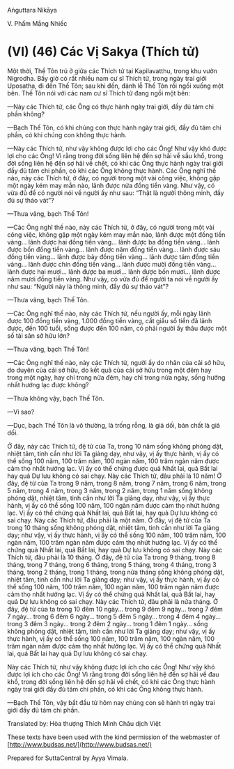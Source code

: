 Aṅguttara Nikāya

V. Phẩm Mắng Nhiếc

# (VI) (46) Các Vị Sakya (Thích tử)

Một thời, Thế Tôn trú ở giữa các Thích tử tại Kapilavatthu, trong khu vườn Nigrodha. Bấy giờ có rất nhiều nam cư sĩ Thích tử, trong ngày trai giới Uposatha, đi đến Thế Tôn; sau khi đến, đảnh lễ Thế Tôn rồi ngồi xuống một bên. Thế Tôn nói với các nam cư sĩ Thích tử đang ngồi một bên:

—Này các Thích tử, các Ông có thực hành ngày trai giới, đầy đủ tám chi phần không?

—Bạch Thế Tôn, có khi chúng con thực hành ngày trai giới, đầy đủ tám chi phần, có khi chúng con không thực hành.

—Này các Thích tử, như vậy không được lợi cho các Ông! Như vậy khó được lợi cho các Ông! Vì rằng trong đời sống liên hệ đến sợ hãi về sầu khổ, trong đời sống liên hệ đến sợ hãi về chết, có khi các Ông thực hành ngày trai giới đầy đủ tám chi phần, có khi các Ông không thực hành. Các Ông nghĩ thế nào, này các Thích tử, ở đây, có người trong một vài công việc, không gặp một ngày kém may mắn nào, lãnh được nửa đồng tiền vàng. Như vậy, có vừa đủ để có người nói về người ấy như sau: “Thật là người thông minh, đầy đủ sự tháo vát”?

—Thưa vâng, bạch Thế Tôn!

—Các Ông nghĩ thế nào, này các Thích tử, ở đây, có người trong một vài công việc, không gặp một ngày kém may mắn nào, lãnh được một đồng tiền vàng... lãnh được hai đồng tiền vàng... lãnh được ba đồng tiền vàng... lãnh được bốn đồng tiền vàng... lãnh được năm đồng tiền vàng... lãnh được sáu đồng tiền vàng... lãnh được bảy đồng tiền vàng... lãnh được tám đồng tiền vàng... lãnh được chín đồng tiền vàng... lãnh được mười đồng tiền vàng... lãnh được hai mươi... lãnh được ba mươi... lãnh được bốn mươi... lãnh được năm mươi đồng tiền vàng. Như vậy, có vừa đủ để người ta nói về người ấy như sau: “Người này là thông minh, đầy đủ sự tháo vát”?

—Thưa vâng, bạch Thế Tôn.

—Các Ông nghĩ thế nào, này các Thích tử, nếu người ấy, mỗi ngày lãnh được 100 đồng tiền vàng, 1.000 đồng tiền vàng, cất giấu số tiền đã lãnh được, đến 100 tuổi, sống được đến 100 năm, có phải người ấy thâu được một số tài sản sở hữu lớn?

—Thưa vâng, bạch Thế Tôn!

—Các Ông nghĩ thế nào, này các Thích tử, người ấy do nhân của cải sở hữu, do duyên của cải sở hữu, do kết quả của cải sở hữu trong một đêm hay trong một ngày, hay chỉ trong nửa đêm, hay chỉ trong nửa ngày, sống hưởng nhất hướng lạc được không?

—Thưa không vậy, bạch Thế Tôn.

—Vì sao?

—Dục, bạch Thế Tôn là vô thường, là trống rỗng, là giả dối, bản chất là giả dối.

Ở đây, này các Thích tử, đệ tử của Ta, trong 10 năm sống không phóng dật, nhiệt tâm, tinh cần như lời Ta giảng dạy, như vậy, vị ấy thực hành, vị ấy có thể sống 100 năm, 100 trăm năm, 100 ngàn năm, 100 trăm ngàn năm được cảm thọ nhất hướng lạc. Vị ấy có thể chứng được quả Nhất lai, quả Bất lai hay quả Dự lưu không có sai chạy. Này các Thích tử, đâu phải là 10 năm! Ở đây, đệ tử của Ta trong 9 năm, trong 8 năm, trong 7 năm, trong 6 năm, trong 5 năm, trong 4 năm, trong 3 năm, trong 2 năm, trong 1 năm sống không phóng dật, nhiệt tâm, tinh cần như lời Ta giảng dạy, như vậy, vị ấy thực hành, vị ấy có thể sống 100 năm, 100 ngàn năm được cảm thọ nhứt hướng lạc. Vị ấy có thể chứng quả Nhất lai, quả Bất lai, hay quả Dự lưu không có sai chạy. Này các Thích tử, đâu phải là một năm. Ở đây, vị đệ tử của Ta trong 10 tháng sống không phóng dật, nhiệt tâm, tinh cần như lời Ta giảng dạy; như vậy, vị ấy thực hành, vị ấy có thể sống 100 năm, 100 trăm năm, 100 ngàn năm, 100 trăm ngàn năm được cảm thọ nhứt hướng lạc. Vị ấy có thể chứng quả Nhất lai, quả Bất lai, hay quả Dự lưu không có sai chạy. Này các Thích tử, đâu phải là 10 tháng. Ở đây, đệ tử của Ta trong 9 tháng, trong 8 tháng, trong 7 tháng, trong 6 tháng, trong 5 tháng, trong 4 tháng, trong 3 tháng, trong 2 tháng, trong 1 tháng, trong nửa tháng sống không phóng dật, nhiệt tâm, tinh cần như lời Ta giảng dạy; như vậy, vị ấy thực hành, vị ấy có thể sống 100 năm, 100 trăm năm, 100 ngàn năm, 100 trăm ngàn năm được cảm thọ nhất hướng lạc. Vị ấy có thể chứng quả Nhất lai, quả Bất lai, hay quả Dự lưu không có sai chạy. Này các Thích tử, đâu phải là nửa tháng. Ở đây, đệ tử của ta trong 10 đêm 10 ngày... trong 9 đêm 9 ngày... trong 7 đêm 7 ngày... trong 6 đêm 6 ngày... trong 5 đêm 5 ngày... trong 4 đêm 4 ngày... trong 3 đêm 3 ngày... trong 2 đêm 2 ngày... trong 1 đêm 1 ngày... sống không phóng dật, nhiệt tâm, tinh cần như lời Ta giảng dạy; như vậy, vị ấy thực hành, vị ấy có thể sống 100 năm, 100 trăm năm, 100 ngàn năm, 100 trăm ngàn năm được cảm thọ nhất hướng lạc. Vị ấy có thể chứng quả Nhất lai, quả Bất lai hay quả Dự lưu không có sai chạy.

Này các Thích tử, như vậy không được lợi ích cho các Ông! Như vậy khó được lợi ích cho các Ông! Vì rằng trong đời sống liên hệ đến sợ hãi về đau khổ, trong đời sống liên hệ đến sợ hãi về chết, có khi các Ông thực hành ngày trai giới đầy đủ tám chi phần, có khi các Ông không thực hành.

—Bạch Thế Tôn, vậy bắt đầu từ hôm nay chúng con sẽ hành trì ngày trai giới đầy đủ tám chi phần.

Translated by: Hòa thượng Thích Minh Châu dịch Việt

These texts have been used with the kind permission of the webmaster of [http://www.budsas.net/](http://www.budsas.net/)

Prepared for SuttaCentral by Ayya Vimala.